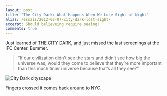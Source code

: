 ```yaml
---
layout: post
title: "The City Dark: What Happens When We Lose Sight of Night"
alias: /essais/2012-02-07-city-dark-lost-sight/
excerpt: Should believeing require seeing?
comments: true
---
```


Just learned of [THE CITY DARK](http://www.thecitydark.com), and just missed the last screenings at the IFC Center. Bummer.  

> “If our civilization didn’t see the stars and didn’t see how big the universe was, would they come to believe that they’re more important than this much tinier universe because that’s all they see?”  

![City Dark cityscape](http://www.vincentbarr.com/assets/images/city-dark-cityscape.png)  

Fingers crossed it comes back around to NYC.  

<a href="https://plus.google.com/+VincentBarr0?rel=author"></a>